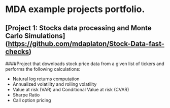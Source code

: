 # MDA example projects portfolio.

## [Project 1: Stocks data processing and Monte Carlo Simulations] (https://github.com/mdaplaton/Stock-Data-fast-checks)

####Project that downloads stock price data from a given list of tickers and performs the following calculations:
 * Natural log returns computation
 * Annualized volatility and rolling volatility
 * Value at risk (VAR) and Conditional Value at risk (CVAR)
 * Sharpe Ratio
 * Call option pricing
 

 
 
